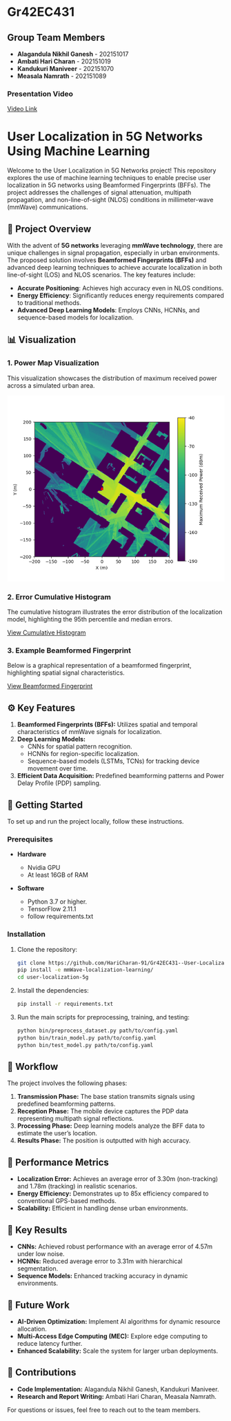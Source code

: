 # Gr42EC431

## Group Team Members

- **Alagandula Nikhil Ganesh** - 202151017  
- **Ambati Hari Charan** - 202151019  
- **Kandukuri Maniveer** - 202151070  
- **Measala Namrath** - 202151089  

### Presentation Video

[Video Link](https://drive.google.com/drive/u/0/folders/1gKJ7a2lxHaNTPhHyVn9qiJaZE6ppFWmr)


# User Localization in 5G Networks Using Machine Learning

Welcome to the User Localization in 5G Networks project! This repository explores the use of machine learning techniques to enable precise user localization in 5G networks using Beamformed Fingerprints (BFFs). The project addresses the challenges of signal attenuation, multipath propagation, and non-line-of-sight (NLOS) conditions in millimeter-wave (mmWave) communications.

## 📖 Project Overview

With the advent of **5G networks** leveraging **mmWave technology**, there are unique challenges in signal propagation, especially in urban environments. The proposed solution involves **Beamformed Fingerprints (BFFs)** and advanced deep learning techniques to achieve accurate localization in both line-of-sight (LOS) and NLOS scenarios. The key features include:

- **Accurate Positioning**: Achieves high accuracy even in NLOS conditions.
- **Energy Efficiency**: Significantly reduces energy requirements compared to traditional methods.
- **Advanced Deep Learning Models**: Employs CNNs, HCNNs, and sequence-based models for localization.

## 📊 Visualization

### 1. Power Map Visualization
This visualization showcases the distribution of maximum received power across a simulated urban area.

![Power Map](./results/power_map.png)

### 2. Error Cumulative Histogram
The cumulative histogram illustrates the error distribution of the localization model, highlighting the 95th percentile and median errors.

[View Cumulative Histogram](./results/hist.pdf)

### 3. Example Beamformed Fingerprint
Below is a graphical representation of a beamformed fingerprint, highlighting spatial signal characteristics.

[View Beamformed Fingerprint](./results/bff_samples.pdf)


## ⚙️ Key Features

1. **Beamformed Fingerprints (BFFs):** Utilizes spatial and temporal characteristics of mmWave signals for localization.
2. **Deep Learning Models:** 
   - CNNs for spatial pattern recognition.
   - HCNNs for region-specific localization.
   - Sequence-based models (LSTMs, TCNs) for tracking device movement over time.
3. **Efficient Data Acquisition:** Predefined beamforming patterns and Power Delay Profile (PDP) sampling.

## 🚀 Getting Started

To set up and run the project locally, follow these instructions.

### Prerequisites

- **Hardware**
  - Nvidia GPU 
  - At least 16GB of RAM

- **Software**
  - Python 3.7 or higher.
  - TensorFlow 2.11.1
  - follow requirements.txt

### Installation

1. Clone the repository:

   ```bash
   git clone https://github.com/HariCharan-91/Gr42EC431--User-Localization.git
   pip install -e mmWave-localization-learning/
   cd user-localization-5g
   ```

2. Install the dependencies:

   ```bash
   pip install -r requirements.txt
   ```

3. Run the main scripts for preprocessing, training, and testing:

   ```bash
   python bin/preprocess_dataset.py path/to/config.yaml
   python bin/train_model.py path/to/config.yaml
   python bin/test_model.py path/to/config.yaml
   ```

## 🔄 Workflow

The project involves the following phases:

1. **Transmission Phase:** The base station transmits signals using predefined beamforming patterns.
2. **Reception Phase:** The mobile device captures the PDP data representing multipath signal reflections.
3. **Processing Phase:** Deep learning models analyze the BFF data to estimate the user’s location.
4. **Results Phase:** The position is outputted with high accuracy.

## 🔢 Performance Metrics

- **Localization Error:** Achieves an average error of 3.30m (non-tracking) and 1.78m (tracking) in realistic scenarios.
- **Energy Efficiency:** Demonstrates up to 85x efficiency compared to conventional GPS-based methods.
- **Scalability:** Efficient in handling dense urban environments.

## 🎯 Key Results

- **CNNs:** Achieved robust performance with an average error of 4.57m under low noise.
- **HCNNs:** Reduced average error to 3.31m with hierarchical segmentation.
- **Sequence Models:** Enhanced tracking accuracy in dynamic environments.

## 🔧 Future Work

- **AI-Driven Optimization:** Implement AI algorithms for dynamic resource allocation.
- **Multi-Access Edge Computing (MEC):** Explore edge computing to reduce latency further.
- **Enhanced Scalability:** Scale the system for larger urban deployments.


## 🔖 Contributions

- **Code Implementation:** Alagandula Nikhil Ganesh, Kandukuri Maniveer.
- **Research and Report Writing:** Ambati Hari Charan, Measala Namrath.

For questions or issues, feel free to reach out to the team members.
